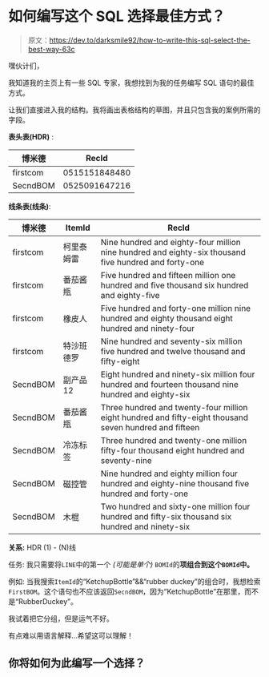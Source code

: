 # 如何编写这个 SQL 选择最佳方式？

> 原文：<https://dev.to/darksmile92/how-to-write-this-sql-select-the-best-way-63c>

嘿伙计们，

我知道我的主页上有一些 SQL 专家，我想找到为我的任务编写 SQL 语句的最佳方式。

让我们直接进入我的结构。我将画出表格结构的草图，并且只包含我的案例所需的字段。

**表头表(HDR)** :

| 博米德 | RecId |
| --- | --- |
| firstcom | 0515151848480 |
| SecndBOM | 0525091647216 |

**线条表(线条)**:

| 博米德 | ItemId | RecId |
| --- | --- | --- |
| firstcom | 柯里泰姆雷 | Nine hundred and eighty-four million nine hundred and eighty-six thousand five hundred and forty-one |
| firstcom | 番茄酱瓶 | Five hundred and fifteen million one hundred and five thousand six hundred and eighty-five |
| firstcom | 橡皮人 | Five hundred and forty-one million nine hundred and eighty thousand eight hundred and ninety-four |
| firstcom | 特沙班德罗 | Nine hundred and seventy-six million five hundred and twelve thousand and fifty-eight |
| SecndBOM | 副产品 12 | Eight hundred and ninety-six million four hundred and fourteen thousand nine hundred and eighty-six |
| SecndBOM | 番茄酱瓶 | Three hundred and twenty-four million eight hundred and fifty-eight thousand seven hundred and fifteen |
| SecndBOM | 冷冻标签 | Three hundred and twenty-one million fifty-four thousand eight hundred and seventy-nine |
| SecndBOM | 磁控管 | Nine hundred and eighty million four hundred and eighty-nine thousand five hundred and forty-one |
| SecndBOM | 木棍 | Two hundred and sixty-one million four hundred and fifty-six thousand six hundred and ninety-six |

**关系:** HDR (1) - (N)线

任务:
我只需要将`LINE`中的第一个 *(可能是单个)* `BOMId`的**项组合到这个`BOMId`中。**

例如:
当我搜索`ItemId`的“KetchupBottle”&&“rubber duckey”的组合时，我想检索`FirstBOM`。这个语句也不应该返回`SecndBOM`，因为“KetchupBottle”在那里，而不是“RubberDuckey”。

我试着把它分组，但是运气不好。

有点难以用语言解释...希望这可以理解！

## 你将如何为此编写一个选择？
